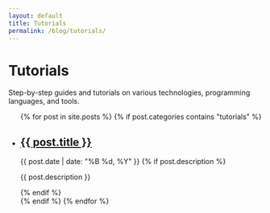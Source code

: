 ```yaml
---
layout: default
title: Tutorials
permalink: /blog/tutorials/
---
```


# Tutorials

Step-by-step guides and tutorials on various technologies, programming languages, and tools.

<ul class="post-list">
  {% for post in site.posts %}
    {% if post.categories contains "tutorials" %}
      <li class="post-item">
        <h2>
          <a href="{{ post.url | relative_url }}">{{ post.title }}</a>
        </h2>
        <span class="post-date">{{ post.date | date: "%B %d, %Y" }}</span>
        {% if post.description %}
          <p class="post-excerpt">{{ post.description }}</p>
        {% endif %}
      </li>
    {% endif %}
  {% endfor %}
</ul>
